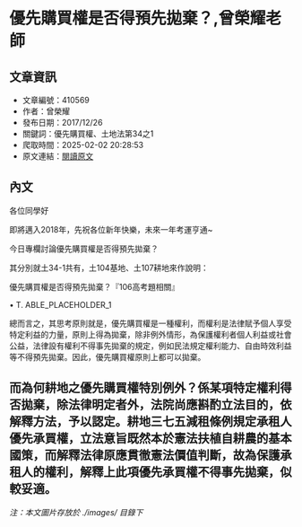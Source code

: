 # 優先購買權是否得預先拋棄？,曾榮耀老師

## 文章資訊
- 文章編號：410569
- 作者：曾榮耀
- 發布日期：2017/12/26
- 關鍵詞：優先購買權、土地法第34之1
- 爬取時間：2025-02-02 20:28:53
- 原文連結：[閱讀原文](https://real-estate.get.com.tw/Columns/detail.aspx?no=410569)

## 內文
各位同學好

即將邁入2018年，先祝各位新年快樂，未來一年考運亨通~

今日專欄討論優先購買權是否得預先拋棄？

其分別就土34-1共有，土104基地、土107耕地來作說明：

優先購買權是否得預先拋棄？『106高考題相關』

• T. ABLE_PLACEHOLDER_1

總而言之，其思考原則就是，優先購買權是一種權利，而權利是法律賦予個人享受特定利益的力量，原則上得為拋棄，除非例外情形，為保護權利者個人利益或社會公益，法律設有權利不得事先拋棄的規定，例如民法規定權利能力、自由時效利益等不得預先拋棄。因此，優先購買權原則上都可以拋棄。

而為何耕地之優先購買權特別例外？係某項特定權利得否拋棄，除法律明定者外，法院尚應斟酌立法目的，依解釋方法，予以認定。耕地三七五減租條例規定承租人優先承買權，立法意旨既然本於憲法扶植自耕農的基本國策，而解釋法律原應貫徹憲法價值判斷，故為保護承租人的權利，解釋上此項優先承買權不得事先拋棄，似較妥適。
---
*注：本文圖片存放於 ./images/ 目錄下*

